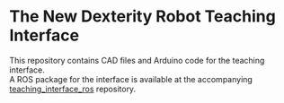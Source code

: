 # The New Dexterity Robot Teaching Interface

This repository contains CAD files and Arduino code for the teaching interface.  
A ROS package for the interface is available at the accompanying [teaching_interface_ros](https://github.com/newdexterity/teaching_interface_ros) repository.  
